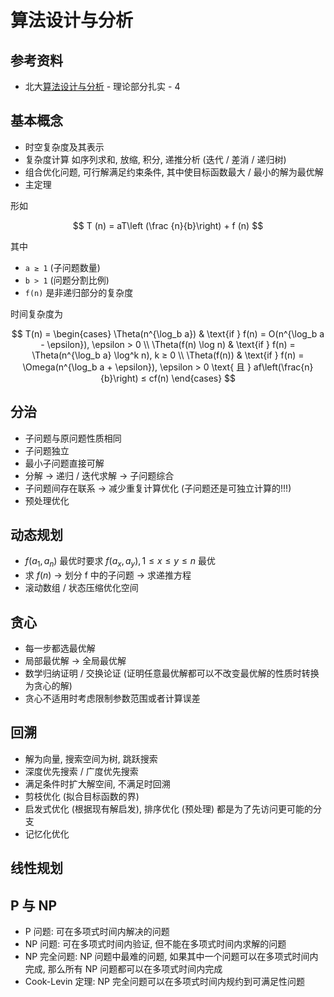 # 算法设计与分析

## 参考资料

* 北大[算法设计与分析](https://www.bilibili.com/video/BV1254y1r71T) - 理论部分扎实 - 4

## 基本概念

* 时空复杂度及其表示
* 复杂度计算 如序列求和, 放缩, 积分, 递推分析 (迭代 / 差消 / 递归树)
* 组合优化问题, 可行解满足约束条件, 其中使目标函数最大 / 最小的解为最优解
* 主定理

形如

$$
T (n) = aT\left (\frac {n}{b}\right) + f (n)
$$

其中

* `a ≥ 1` (子问题数量)
* `b > 1` (问题分割比例)
* `f(n)` 是非递归部分的复杂度

时间复杂度为

$$
T(n) = \begin{cases}
\Theta(n^{\log_b a}) & \text{if } f(n) = O(n^{\log_b a - \epsilon}), \epsilon > 0 \\
\Theta(f(n) \log n) & \text{if } f(n) = \Theta(n^{\log_b a} \log^k n), k ≥ 0 \\
\Theta(f(n)) & \text{if } f(n) = \Omega(n^{\log_b a + \epsilon}), \epsilon > 0 \text{ 且 } af\left(\frac{n}{b}\right) ≤ cf(n)
\end{cases}
$$

## 分治

* 子问题与原问题性质相同
* 子问题独立
* 最小子问题直接可解
* 分解 -> 递归 / 迭代求解 -> 子问题综合
* 子问题间存在联系 -> 减少重复计算优化 (子问题还是可独立计算的!!!)
* 预处理优化

## 动态规划

* $f (a_1,a_n)$ 最优时要求 $f(a_x,a_y), 1 \leq x \leq y \leq n$ 最优
* 求 $f(n)$ -> 划分 f 中的子问题 -> 求递推方程
* 滚动数组 / 状态压缩优化空间

## 贪心

* 每一步都选最优解
* 局部最优解 -> 全局最优解
* 数学归纳证明 / 交换论证 (证明任意最优解都可以不改变最优解的性质时转换为贪心的解)
* 贪心不适用时考虑限制参数范围或者计算误差

## 回溯

* 解为向量, 搜索空间为树, 跳跃搜索
* 深度优先搜索 / 广度优先搜索
* 满足条件时扩大解空间, 不满足时回溯
* 剪枝优化 (拟合目标函数的界)
* 启发式优化 (根据现有解启发), 排序优化 (预处理) 都是为了先访问更可能的分支
* 记忆化优化

## 线性规划

## P 与 NP

* P 问题: 可在多项式时间内解决的问题
* NP 问题: 可在多项式时间内验证, 但不能在多项式时间内求解的问题
* NP 完全问题: NP 问题中最难的问题, 如果其中一个问题可以在多项式时间内完成, 那么所有 NP 问题都可以在多项式时间内完成
* Cook-Levin 定理: NP 完全问题可以在多项式时间内规约到可满足性问题
